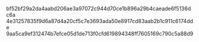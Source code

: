 bf52bf29a2da4aabd206ae3a97072c944d70ce1b896a29b4caeade6f5136dc6a
4e31257835f9d6a87d4a20cf5c7e3693ada50e8917cd83aab2b1c911c6174dde
9aa5ca9ef312474b7efce05d1de713f0cfd619894348ff7605169c790c5a88d9

